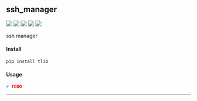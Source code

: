 ## **ssh_manager**
[![](https://img.shields.io/badge/Project-ssh_manager-yellow.svg)]()
[![](https://img.shields.io/badge/Python-2.7-green.svg)]()
[![](https://img.shields.io/badge/Python-3.6-green.svg)]()
[![](https://img.shields.io/badge/Email-tao.xu2008@outlook.com-red.svg)]()
[![](https://img.shields.io/badge/Blog-https://txu2008.github.io-red.svg)][1]

ssh manager

#### Install
    pip install tlib

#### Usage
```python
# TODO
```

***
[1]: https://txu2008.github.io